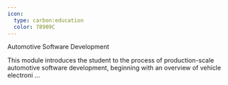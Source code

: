 ```yaml
---
icon:
  type: carbon:education
  color: 78909C
---
```

Automotive Software Development

This module introduces the student to the process of production-scale automotive software development, beginning with an overview of vehicle electroni ... 
